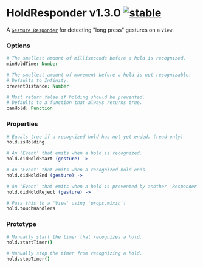 
# HoldResponder v1.3.0 [![stable](http://badges.github.io/stability-badges/dist/stable.svg)](http://github.com/badges/stability-badges)

A [`Gesture.Responder`](https://github.com/aleclarson/gesture#gestureresponder) for detecting "long press" gestures on a `View`.

### Options

```coffee
# The smallest amount of milliseconds before a hold is recognized.
minHoldTime: Number

# The smallest amount of movement before a hold is not recognizable.
# Defaults to Infinity.
preventDistance: Number

# Must return false if holding should be prevented.
# Defaults to a function that always returns true.
canHold: Function
```

### Properties

```coffee
# Equals true if a recognized hold has not yet ended. (read-only)
hold.isHolding

# An 'Event' that emits when a hold is recognized.
hold.didHoldStart (gesture) ->

# An 'Event' that emits when a recognized hold ends.
hold.didHoldEnd (gesture) ->

# An 'Event' that emits when a hold is prevented by another 'Responder'.
hold.didHoldReject (gesture) ->

# Pass this to a 'View' using 'props.mixin'!
hold.touchHandlers
```

### Prototype

```coffee
# Manually start the timer that recognizes a hold.
hold.startTimer()

# Manually stop the timer from recognizing a hold.
hold.stopTimer()
```

